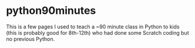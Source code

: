 # python90minutes
This is a few pages I used to teach a ~90 minute class in Python to kids (this is probably good for 8th-12th) who had done some Scratch coding but no previous Python. 
